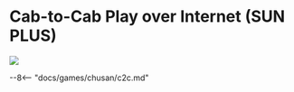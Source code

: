 # Cab-to-Cab Play over Internet (SUN PLUS)
<img src="/img/chunithm/sdhd/sunplus.png">

--8<-- "docs/games/chusan/c2c.md"
